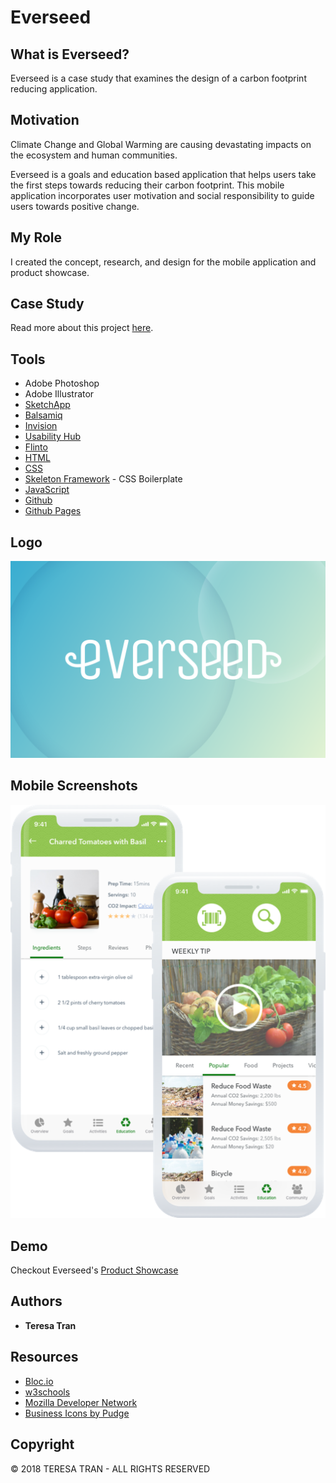 # Everseed

## What is Everseed?
Everseed is a case study that examines the design of a carbon footprint reducing application.  

## Motivation
Climate Change and Global Warming are causing devastating impacts on the ecosystem and human communities. 

Everseed is a goals and education based application that helps users take the first steps towards reducing their carbon footprint. This mobile application incorporates user motivation and social responsibility to guide users towards positive change.

## My Role
I created the concept, research, and design for the mobile application and product showcase. 

## Case Study
Read more about this project [here](http://teresatran.co/cs-everseed.html).


## Tools
* Adobe Photoshop
* Adobe Illustrator
* [SketchApp](https://www.sketchapp.com/)
* [Balsamiq](https://balsamiq.com/)
* [Invision](https://www.invisionapp.com/home)
* [Usability Hub](https://usabilityhub.com/)
* [Flinto](https://www.flinto.com/)
* [HTML](https://developer.mozilla.org/en-US/docs/Web/Guide/HTML/HTML5)
* [CSS](https://developer.mozilla.org/en-US/docs/Web/CSS/CSS3)
* [Skeleton Framework](http://getskeleton.com/) - CSS Boilerplate
* [JavaScript](https://developer.mozilla.org/en-US/docs/Web/JavaScript)
* [Github](https://github.com/)
* [Github Pages](https://pages.github.com/)

## Logo
![logo](https://github.com/tranteresa/everseed/blob/master/readme_assets/logo.png)


## Mobile Screenshots
![logo](https://github.com/tranteresa/everseed/blob/master/readme_assets/feature2-mobile.png)


## Demo
Checkout Everseed's [Product Showcase](http://teresatran.co/everseed/)

## Authors

* **Teresa Tran**

## Resources
* [Bloc.io](https://www.bloc.io/?utm_campaign=search_bloc_brand&utm_adgroup=blockio---desktop-exact&utm_content=desktop&utm_term=bloc-io_exact&utm_source=adwords&utm_medium=cpc&gclid=EAIaIQobChMIorS7sISt2wIVV7jACh1BcA_KEAAYASAAEgIPFPD_BwE)
* [w3schools](https://www.w3schools.com/)
* [Mozilla Developer Network](https://developer.mozilla.org/en-US/)
* [Business Icons by Pudge](https://www.sketchappsources.com/free-source/3106-business-icons-set-sketch-freebie-resource.html)
 
## Copyright
© 2018 TERESA TRAN -  ALL RIGHTS RESERVED
